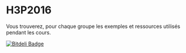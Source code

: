 H3P2016
=======

Vous trouverez, pour chaque groupe les exemples et ressources utilisés pendant les cours.


[![Bitdeli Badge](https://d2weczhvl823v0.cloudfront.net/erwamartin/h3p2016-g2/trend.png)](https://bitdeli.com/free "Bitdeli Badge")

